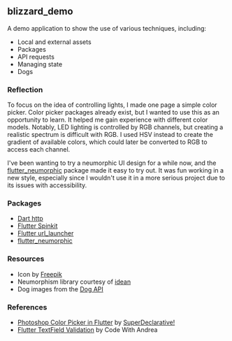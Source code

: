 ## blizzard_demo

A demo application to show the use of various techniques, including:
- Local and external assets
- Packages
- API requests
- Managing state
- Dogs

### Reflection
To focus on the idea of controlling lights, I made one page a simple color picker. Color picker 
packages already exist, but I wanted to use this as an opportunity to learn. It helped me gain
experience with different color models. Notably, LED lighting is controlled by RGB channels, but 
creating a realistic spectrum is difficult with RGB. I used HSV instead to create the gradient
of available colors, which could later be converted to RGB to access each channel.

I've been wanting to try a neumorphic UI design for a while now, and the
[flutter_neumorphic](https://pub.dev/packages/flutter_neumorphic) package made it easy to try out.
It was fun working in a new style, especially since I wouldn't use it in a more serious project
due to its issues with accessibility.

### Packages
- [Dart http](https://pub.dev/packages/http)
- [Flutter Spinkit](https://pub.dev/packages/flutter_spinkit)
- [Flutter url_launcher](https://pub.dev/packages/url_launcher)
- [flutter_neumorphic](https://pub.dev/packages/flutter_neumorphic)

### Resources
- Icon by [Freepik](https://www.freekpik.com)
- Neumorphism library courtesy of [idean](www.idean.com)
- Dog images from the [Dog API](https://dog.ceo/dog-api/)

### References
- [Photoshop Color Picker in Flutter](https://youtu.be/HURA4DKjA1c) by [SuperDeclarative!](https://www.youtube.com/channel/UCw2IfXRCHaYryORhBICp8QA)
- [Flutter TextField Validation](https://codewithandrea.com/articles/flutter-text-field-form-validation/) by Code With Andrea